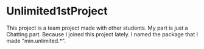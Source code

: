 # Unlimited1stProject

This project is a team project made with other students.
My part is just a Chatting part.
Because I joined this project lately.
I named the package that I made "min.unlimited.*".
